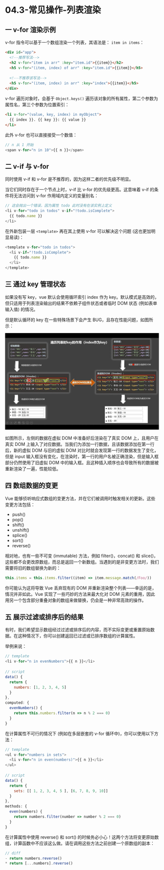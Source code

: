 # 04.3-常见操作-列表渲染

## 一 v-for 渲染示例

v-for 指令可以基于一个数组渲染一个列表，其语法是： `item in items`：

```html
<div id="app">
  <!--推荐写法-->
  <h2 v-for="item in arr" :key="item.id">{{item}}</h2>
  <h5 v-for="(item, index) of arr" :key="item.id">{{item}}</h5>

  <!--不推荐该写法-->
  <h5 v-for="(item, index) in arr" :key="index">{{item}}</h5>
</div>
```

v-for 遍历对象时，会基于 `Object.keys()` 遍历该对象的所有属性，第二个参数为属性名，第三个参数为位置索引：

```html
<li v-for="(value, key, index) in myObject">
  {{ index }}. {{ key }}: {{ value }}
</li>
```

此外 v-for 也可以直接接受一个数值：

```js
// n 从 1 开始
<span v-for="n in 10">{{ n }}</span>
```

## 二 v-if 与 v-for

同时使用 v-if 和 v-for 是不推荐的，因为这样二者的优先级不明显。

当它们同时存在于一个节点上时，v-if 比 v-for 的优先级更高。这意味着 v-if 的条件将无法访问到 v-for 作用域内定义的变量别名：

```js
// 这会抛出一个错误，因为属性 todo 此时没有在该实例上定义
<li v-for="todo in todos" v-if="!todo.isComplete">
  {{ todo.name }}
</li>
```

在外新包装一层 `<template>` 再在其上使用 v-for 可以解决这个问题 (这也更加明显易读)：

```js
<template v-for="todo in todos">
  <li v-if="!todo.isComplete">
    {{ todo.name }}
  </li>
</template>
```

## 三 通过 key 管理状态

如果没有写 key，vue 默认会使用循环索引 index 作为 key。默认模式是高效的，但只适用于列表渲染输出的结果不依赖子组件状态或者临时 DOM 状态 (例如表单输入值) 的情况。

但是默认循环的 key 在一些特殊场景下会产生 BUG，且存在性能问题，如图所示：

![vue key原理](../images/vue/key-01.jpg)

如图所示，左侧的数据在虚拟 DOM 中准备好后渲染在了真实 DOM 上，且用户在真实 DOM 上输入了对应数据。当我们为添加一行数据，且该数据添加在第一行后，新的虚拟 DOM 与旧的虚拟 DOM 对比时就会发现第一行的数据发生了变化，但是 input 输入框没有变化，在渲染时，第一行的用户名被正确渲染，但是输入框部分仍然使用了旧虚拟 DOM 中的输入框。且这种插入顺序也会导致所有的数据被重新渲染了一遍，性能较低。

## 四 数组数据的变更

Vue 能够侦听响应式数组的变更方法，并在它们被调用时触发相关的更新。这些变更方法包括：

- push()
- pop()
- shift()
- unshift()
- splice()
- sort()
- reverse()

相对地，也有一些不可变 (immutable) 方法，例如 filter()，concat() 和 slice()，这些都不会更改原数组，而总是返回一个新数组。当遇到的是非变更方法时，我们需要将旧的数组替换为新的：

```js
this.items = this.items.filter((item) => item.message.match(/Foo/))
```

你可能认为这将导致 Vue 丢弃现有的 DOM 并重新渲染整个列表——幸运的是，情况并非如此。Vue 实现了一些巧妙的方法来最大化对 DOM 元素的重用，因此用另一个包含部分重叠对象的数组来做替换，仍会是一种非常高效的操作。

## 五 展示过滤或排序后的结果

有时，我们希望显示数组经过过滤或排序后的内容，而不实际变更或重置原始数据。在这种情况下，你可以创建返回已过滤或已排序数组的计算属性。

举例来说：

```js
// template
<li v-for="n in evenNumbers">{{ n }}</li>

// script
data() {
  return {
    numbers: [1, 2, 3, 4, 5]
  }
},
computed: {
  evenNumbers() {
    return this.numbers.filter(n => n % 2 === 0)
  }
}
```

在计算属性不可行的情况下 (例如在多层嵌套的 v-for 循环中)，你可以使用以下方法：

```js
// template
<ul v-for="numbers in sets">
  <li v-for="n in even(numbers)">{{ n }}</li>
</ul>

// script
data() {
  return {
    sets: [[ 1, 2, 3, 4, 5 ], [6, 7, 8, 9, 10]]
  }
},
methods: {
  even(numbers) {
    return numbers.filter(number => number % 2 === 0)
  }
}
```

在计算属性中使用 reverse() 和 sort() 的时候务必小心！这两个方法将变更原始数组，计算函数中不应该这么做。请在调用这些方法之前创建一个原数组的副本：

```js
// diff
- return numbers.reverse()
* return [...numbers].reverse()
```

